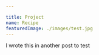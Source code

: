 ```yaml
---

title: Project
name: Recipe
featuredImage: ./images/test.jpg
---
```


I wrote this in another post to test